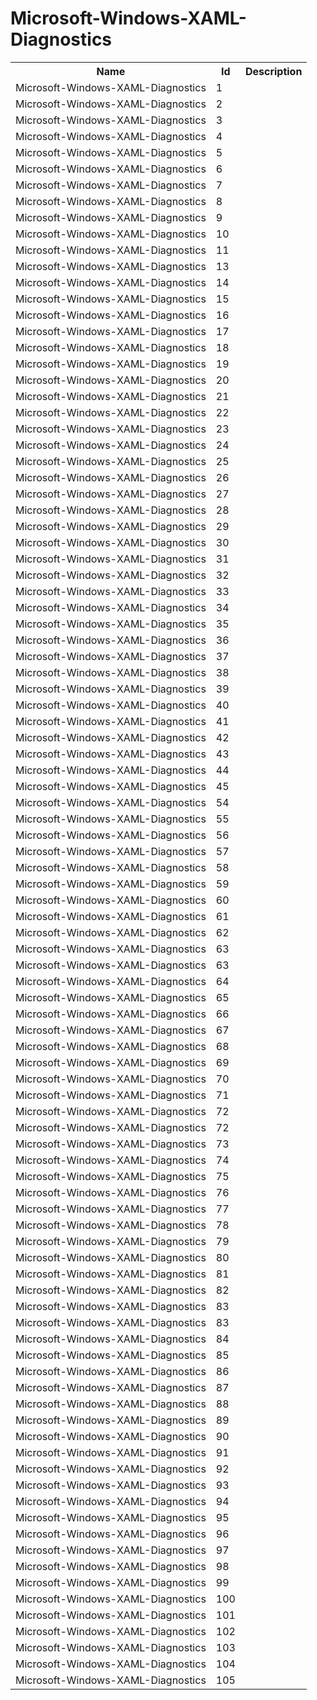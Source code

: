 # Microsoft-Windows-XAML-Diagnostics

<table>
<colgroup><col/><col/><col/></colgroup>
<tr><th>Name</th><th>Id</th><th>Description</th></tr>
<tr><td>Microsoft-Windows-XAML-Diagnostics</td><td>1</td><td></td></tr>
<tr><td>Microsoft-Windows-XAML-Diagnostics</td><td>2</td><td></td></tr>
<tr><td>Microsoft-Windows-XAML-Diagnostics</td><td>3</td><td></td></tr>
<tr><td>Microsoft-Windows-XAML-Diagnostics</td><td>4</td><td></td></tr>
<tr><td>Microsoft-Windows-XAML-Diagnostics</td><td>5</td><td></td></tr>
<tr><td>Microsoft-Windows-XAML-Diagnostics</td><td>6</td><td></td></tr>
<tr><td>Microsoft-Windows-XAML-Diagnostics</td><td>7</td><td></td></tr>
<tr><td>Microsoft-Windows-XAML-Diagnostics</td><td>8</td><td></td></tr>
<tr><td>Microsoft-Windows-XAML-Diagnostics</td><td>9</td><td></td></tr>
<tr><td>Microsoft-Windows-XAML-Diagnostics</td><td>10</td><td></td></tr>
<tr><td>Microsoft-Windows-XAML-Diagnostics</td><td>11</td><td></td></tr>
<tr><td>Microsoft-Windows-XAML-Diagnostics</td><td>13</td><td></td></tr>
<tr><td>Microsoft-Windows-XAML-Diagnostics</td><td>14</td><td></td></tr>
<tr><td>Microsoft-Windows-XAML-Diagnostics</td><td>15</td><td></td></tr>
<tr><td>Microsoft-Windows-XAML-Diagnostics</td><td>16</td><td></td></tr>
<tr><td>Microsoft-Windows-XAML-Diagnostics</td><td>17</td><td></td></tr>
<tr><td>Microsoft-Windows-XAML-Diagnostics</td><td>18</td><td></td></tr>
<tr><td>Microsoft-Windows-XAML-Diagnostics</td><td>19</td><td></td></tr>
<tr><td>Microsoft-Windows-XAML-Diagnostics</td><td>20</td><td></td></tr>
<tr><td>Microsoft-Windows-XAML-Diagnostics</td><td>21</td><td></td></tr>
<tr><td>Microsoft-Windows-XAML-Diagnostics</td><td>22</td><td></td></tr>
<tr><td>Microsoft-Windows-XAML-Diagnostics</td><td>23</td><td></td></tr>
<tr><td>Microsoft-Windows-XAML-Diagnostics</td><td>24</td><td></td></tr>
<tr><td>Microsoft-Windows-XAML-Diagnostics</td><td>25</td><td></td></tr>
<tr><td>Microsoft-Windows-XAML-Diagnostics</td><td>26</td><td></td></tr>
<tr><td>Microsoft-Windows-XAML-Diagnostics</td><td>27</td><td></td></tr>
<tr><td>Microsoft-Windows-XAML-Diagnostics</td><td>28</td><td></td></tr>
<tr><td>Microsoft-Windows-XAML-Diagnostics</td><td>29</td><td></td></tr>
<tr><td>Microsoft-Windows-XAML-Diagnostics</td><td>30</td><td></td></tr>
<tr><td>Microsoft-Windows-XAML-Diagnostics</td><td>31</td><td></td></tr>
<tr><td>Microsoft-Windows-XAML-Diagnostics</td><td>32</td><td></td></tr>
<tr><td>Microsoft-Windows-XAML-Diagnostics</td><td>33</td><td></td></tr>
<tr><td>Microsoft-Windows-XAML-Diagnostics</td><td>34</td><td></td></tr>
<tr><td>Microsoft-Windows-XAML-Diagnostics</td><td>35</td><td></td></tr>
<tr><td>Microsoft-Windows-XAML-Diagnostics</td><td>36</td><td></td></tr>
<tr><td>Microsoft-Windows-XAML-Diagnostics</td><td>37</td><td></td></tr>
<tr><td>Microsoft-Windows-XAML-Diagnostics</td><td>38</td><td></td></tr>
<tr><td>Microsoft-Windows-XAML-Diagnostics</td><td>39</td><td></td></tr>
<tr><td>Microsoft-Windows-XAML-Diagnostics</td><td>40</td><td></td></tr>
<tr><td>Microsoft-Windows-XAML-Diagnostics</td><td>41</td><td></td></tr>
<tr><td>Microsoft-Windows-XAML-Diagnostics</td><td>42</td><td></td></tr>
<tr><td>Microsoft-Windows-XAML-Diagnostics</td><td>43</td><td></td></tr>
<tr><td>Microsoft-Windows-XAML-Diagnostics</td><td>44</td><td></td></tr>
<tr><td>Microsoft-Windows-XAML-Diagnostics</td><td>45</td><td></td></tr>
<tr><td>Microsoft-Windows-XAML-Diagnostics</td><td>54</td><td></td></tr>
<tr><td>Microsoft-Windows-XAML-Diagnostics</td><td>55</td><td></td></tr>
<tr><td>Microsoft-Windows-XAML-Diagnostics</td><td>56</td><td></td></tr>
<tr><td>Microsoft-Windows-XAML-Diagnostics</td><td>57</td><td></td></tr>
<tr><td>Microsoft-Windows-XAML-Diagnostics</td><td>58</td><td></td></tr>
<tr><td>Microsoft-Windows-XAML-Diagnostics</td><td>59</td><td></td></tr>
<tr><td>Microsoft-Windows-XAML-Diagnostics</td><td>60</td><td></td></tr>
<tr><td>Microsoft-Windows-XAML-Diagnostics</td><td>61</td><td></td></tr>
<tr><td>Microsoft-Windows-XAML-Diagnostics</td><td>62</td><td></td></tr>
<tr><td>Microsoft-Windows-XAML-Diagnostics</td><td>63</td><td></td></tr>
<tr><td>Microsoft-Windows-XAML-Diagnostics</td><td>63</td><td></td></tr>
<tr><td>Microsoft-Windows-XAML-Diagnostics</td><td>64</td><td></td></tr>
<tr><td>Microsoft-Windows-XAML-Diagnostics</td><td>65</td><td></td></tr>
<tr><td>Microsoft-Windows-XAML-Diagnostics</td><td>66</td><td></td></tr>
<tr><td>Microsoft-Windows-XAML-Diagnostics</td><td>67</td><td></td></tr>
<tr><td>Microsoft-Windows-XAML-Diagnostics</td><td>68</td><td></td></tr>
<tr><td>Microsoft-Windows-XAML-Diagnostics</td><td>69</td><td></td></tr>
<tr><td>Microsoft-Windows-XAML-Diagnostics</td><td>70</td><td></td></tr>
<tr><td>Microsoft-Windows-XAML-Diagnostics</td><td>71</td><td></td></tr>
<tr><td>Microsoft-Windows-XAML-Diagnostics</td><td>72</td><td></td></tr>
<tr><td>Microsoft-Windows-XAML-Diagnostics</td><td>72</td><td></td></tr>
<tr><td>Microsoft-Windows-XAML-Diagnostics</td><td>73</td><td></td></tr>
<tr><td>Microsoft-Windows-XAML-Diagnostics</td><td>74</td><td></td></tr>
<tr><td>Microsoft-Windows-XAML-Diagnostics</td><td>75</td><td></td></tr>
<tr><td>Microsoft-Windows-XAML-Diagnostics</td><td>76</td><td></td></tr>
<tr><td>Microsoft-Windows-XAML-Diagnostics</td><td>77</td><td></td></tr>
<tr><td>Microsoft-Windows-XAML-Diagnostics</td><td>78</td><td></td></tr>
<tr><td>Microsoft-Windows-XAML-Diagnostics</td><td>79</td><td></td></tr>
<tr><td>Microsoft-Windows-XAML-Diagnostics</td><td>80</td><td></td></tr>
<tr><td>Microsoft-Windows-XAML-Diagnostics</td><td>81</td><td></td></tr>
<tr><td>Microsoft-Windows-XAML-Diagnostics</td><td>82</td><td></td></tr>
<tr><td>Microsoft-Windows-XAML-Diagnostics</td><td>83</td><td></td></tr>
<tr><td>Microsoft-Windows-XAML-Diagnostics</td><td>83</td><td></td></tr>
<tr><td>Microsoft-Windows-XAML-Diagnostics</td><td>84</td><td></td></tr>
<tr><td>Microsoft-Windows-XAML-Diagnostics</td><td>85</td><td></td></tr>
<tr><td>Microsoft-Windows-XAML-Diagnostics</td><td>86</td><td></td></tr>
<tr><td>Microsoft-Windows-XAML-Diagnostics</td><td>87</td><td></td></tr>
<tr><td>Microsoft-Windows-XAML-Diagnostics</td><td>88</td><td></td></tr>
<tr><td>Microsoft-Windows-XAML-Diagnostics</td><td>89</td><td></td></tr>
<tr><td>Microsoft-Windows-XAML-Diagnostics</td><td>90</td><td></td></tr>
<tr><td>Microsoft-Windows-XAML-Diagnostics</td><td>91</td><td></td></tr>
<tr><td>Microsoft-Windows-XAML-Diagnostics</td><td>92</td><td></td></tr>
<tr><td>Microsoft-Windows-XAML-Diagnostics</td><td>93</td><td></td></tr>
<tr><td>Microsoft-Windows-XAML-Diagnostics</td><td>94</td><td></td></tr>
<tr><td>Microsoft-Windows-XAML-Diagnostics</td><td>95</td><td></td></tr>
<tr><td>Microsoft-Windows-XAML-Diagnostics</td><td>96</td><td></td></tr>
<tr><td>Microsoft-Windows-XAML-Diagnostics</td><td>97</td><td></td></tr>
<tr><td>Microsoft-Windows-XAML-Diagnostics</td><td>98</td><td></td></tr>
<tr><td>Microsoft-Windows-XAML-Diagnostics</td><td>99</td><td></td></tr>
<tr><td>Microsoft-Windows-XAML-Diagnostics</td><td>100</td><td></td></tr>
<tr><td>Microsoft-Windows-XAML-Diagnostics</td><td>101</td><td></td></tr>
<tr><td>Microsoft-Windows-XAML-Diagnostics</td><td>102</td><td></td></tr>
<tr><td>Microsoft-Windows-XAML-Diagnostics</td><td>103</td><td></td></tr>
<tr><td>Microsoft-Windows-XAML-Diagnostics</td><td>104</td><td></td></tr>
<tr><td>Microsoft-Windows-XAML-Diagnostics</td><td>105</td><td></td></tr>
</table>
